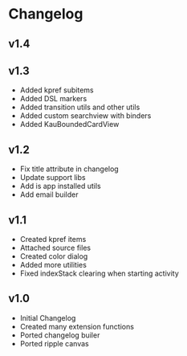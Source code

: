 # Changelog

## v1.4

## v1.3
* Added kpref subitems
* Added DSL markers
* Added transition utils and other utils
* Added custom searchview with binders
* Added KauBoundedCardView

## v1.2
* Fix title attribute in changelog
* Update support libs
* Add is app installed utils
* Add email builder

## v1.1
* Created kpref items
* Attached source files
* Created color dialog
* Added more utilities
* Fixed indexStack clearing when starting activity

## v1.0
* Initial Changelog
* Created many extension functions
* Ported changelog builer
* Ported ripple canvas
